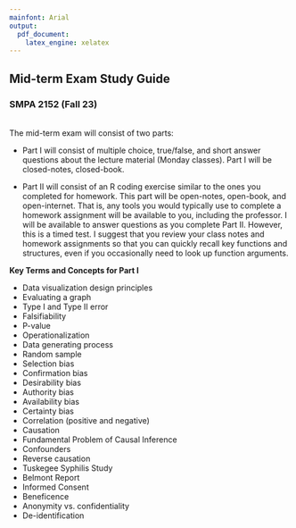 ```yaml
---
mainfont: Arial
output:
  pdf_document: 
    latex_engine: xelatex
---
```

## Mid-term Exam Study Guide
### SMPA 2152 (Fall 23)
<br>
The mid-term exam will consist of two parts:

* Part I will consist of multiple choice, true/false, and short answer questions about the lecture material (Monday classes). Part I will be closed-notes, closed-book.

* Part II will consist of an R coding exercise similar to the ones you completed for homework. This part will be open-notes, open-book, and open-internet. That is, any tools you would typically use to complete a homework assignment will be available to you, including the professor. I will be available to answer questions as you complete Part II. However, this is a timed test. I suggest that you review your class notes and homework assignments so that you can quickly recall key functions and structures, even if you occasionally need to look up function arguments.

**Key Terms and Concepts for Part I**

* Data visualization design principles
* Evaluating a graph
* Type I and Type II error
* Falsifiability
* P-value
* Operationalization
* Data generating process
* Random sample
* Selection bias
* Confirmation bias
* Desirability bias
* Authority bias
* Availability bias
* Certainty bias
* Correlation (positive and negative)
* Causation
* Fundamental Problem of Causal Inference
* Confounders
* Reverse causation
* Tuskegee Syphilis Study
* Belmont Report
* Informed Consent
* Beneficence
* Anonymity vs. confidentiality
* De-identification
